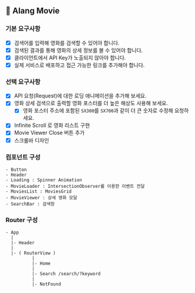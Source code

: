
## 🎥 Alang Movie

### 기본 요구사항

- [x] 검색어를 입력해 영화를 검색할 수 있어야 합니다.
- [x] 검색된 결과를 통해 영화의 상세 정보를 볼 수 있어야 합니다.
- [x] 클라이언트에서 API Key가 노출되지 않아야 합니다.
- [x] 실제 서비스로 배포하고 접근 가능한 링크를 추가해야 합니다.

### 선택 요구사항

- [x] API 요청(Request)에 대한 로딩 애니메이션을 추가해 보세요.
- [x] 영화 상세 검색으로 출력할 영화 포스터를 더 높은 해상도 사용해 보세요.
  - [x] 영화 포스터 주소에 포함된 `SX300`를 `SX700`과 같이 더 큰 숫자로 수정해 요청하세요.
- [x] Infinite Scroll 로 영화 리스트 구현
- [x] Movie Viewer Close 버튼 추가
- [x] 스크롤바 디자인
### 컴포넌트 구성
```
- Button
- Header
- Loading : Spinner Animation
- MovieLoader : IntersectionObserver를 이용한 이벤트 전달
- MoviesList : MoviesGrid
- MovieViewer : 상세 영화 모달
- SearchBar : 검색창
```

### Router 구성
```
- App
  |
  |- Header
  |
  |- ( RouterView )
          |
          |- Home
          |
          |- Search /search/?keyword
          |
          |- NotFound 
```
